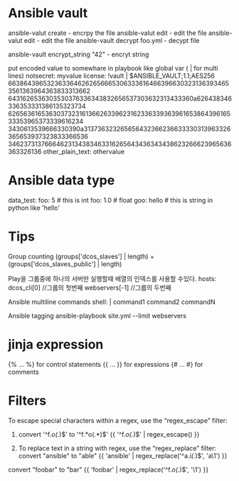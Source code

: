 # Ansible vault
ansible-valut create <file-name>      -  encrpy the file
ansible-valut edit <file-name>      -  edit the file
ansible-valut edit <file-name>      -  edit the file
ansible-vault decrypt foo.yml       - decypt file

ansible-vault encrypt_string "42"   - encryt string

put encoded value to somewhare in playbook like global var ( | for multi lines)
notsecret: myvalue
license: !vault |
          $ANSIBLE_VAULT;1.1;AES256
          66386439653236336462626566653063336164663966303231363934653561363964363833313662
          6431626536303530376336343832656537303632313433360a626438346336353331386135323734
          62656361653630373231613662633962316233633936396165386439616533353965373339616234
          3430613539666330390a313736323265656432366236633330313963326365653937323833366536
          34623731376664623134383463316265643436343438623266623965636363326136
other_plain_text: othervalue


# Ansible data type
data_test: 
   foo: 5         # this is int 
   foo: 1.0       # float
   goo: hello     # this is string in python like 'hello'

# Tips
Group counting 
 (groups['dcos_slaves'] | length) +  (groups['dcos_slaves_public'] | length)

Play을 그룹중에 하나의 서버만 실행할때 배열의 인덱스를 사용할 수있다. 
hosts: dcos_cli[0]  //그룹의 첫번째
webservers[-1]      //그룹의 두번째

Ansible multiline commands
shell: |
         command1
         command2
         commandN

Ansible tagging
ansible-playbook site.yml --limit webservers


# jinja expression 
{% ... %} for control statements
{{ ... }} for expressions
{# ... #} for comments




# Filters
To escape special characters within a regex, use the “regex_escape” filter:

1) convert '^f.*o(.*)$' to '\^f\.\*o\(\.\*\)\$'
{{ '^f.*o(.*)$' | regex_escape() }}


2) To replace text in a string with regex, use the “regex_replace” filter:
convert "ansible" to "able"
{{ 'ansible' | regex_replace('^a.*i(.*)$', 'a\\1') }}

convert "foobar" to "bar"
{{ 'foobar' | regex_replace('^f.*o(.*)$', '\\1') }}